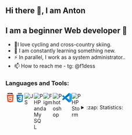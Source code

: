 ## Hi there 👋, I am Anton

## I am a beginner Web developer 👀
- 🎉I love cycling and cross-country skiing.
- 🥅 I am constantly learning something new.
- ⚡ In parallel, I work as a system administrator..
- 📫 How to reach me - tg: @f1dess

### Languages and Tools:

<img align="left" alt="HTML5" width="26px" src="https://raw.githubusercontent.com/github/explore/80688e429a7d4ef2fca1e82350fe8e3517d3494d/topics/html/html.png"/>
<img align="left" alt="CSS3" width="26px" src="https://raw.githubusercontent.com/github/explore/80688e429a7d4ef2fca1e82350fe8e3517d3494d/topics/css/css.png"/>
<img align="left" alt="JS" width="26px" src="https://static.tildacdn.com/tild6566-3665-4635-b762-326239616638/390-3903154_computer.png"/>
<img align="left" alt="PHP and MySQL" width="26px" src="https://www.vhv.rs/dpng/d/34-347100_php-mysql-hd-png-download.png"/>
<img align="left" alt="Figma" width="26px" src="https://uploads-ssl.webflow.com/5e3c7a535a0b8ce5f3926ef8/5f0899e05c693d79cdf66e91_figma.png"/>
<img align="left" alt="Photoshop" width="26px" src="https://i.pinimg.com/originals/6c/28/82/6c2882378809013a05befc2da4188e70.png"/>
<img align="left" alt="Visual Studio Code" width="26px" src="https://raw.githubusercontent.com/github/explore/80688e429a7d4ef2fca1e82350fe8e3517d3494d/topics/visual-studio-code/visual-studio-code.png"/>
<img align="left" alt="PHP Storm" width="26px" src="https://upload.wikimedia.org/wikipedia/commons/thumb/c/c9/PhpStorm_Icon.svg/1200px-PhpStorm_Icon.svg.png"/>



&nbsp;

<details>
  <summary>:zap: Statistics:</summary>
  <img align="left" alt="codeSTACKr's GitHub Stats" src="https://github-readme-stats.vercel.app/api/top-langs/?username=f1des&langs_count=8&layout=compact" />
  <img align="left" alt="codeSTACKr's GitHub Stats" src="https://github-readme-stats.vercel.app/api?username=f1des&show_icons=true" />
</details>

<!---
f1des/f1des is a ✨ special ✨ repository because its `README.md` (this file) appears on your GitHub profile.
You can click the Preview link to take a look at your changes.
--->
